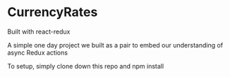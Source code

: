 # CurrencyRates

Built with react-redux


A simple one day project we built as a pair to embed our understanding of async Redux actions

To setup, simply clone down this repo and npm install
